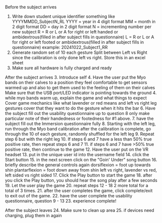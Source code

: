 Before the subject arrives
1. Write down student unique identifier
    something like YYYYMMDD_SubjectN_RL
    YYYY = year in 4 digit format
    MM   = month in 2 digit format
    DD   = day in 2 digit format
    N    = incrementing number per new subject
    R    = R or L or A for right or left handed or ambidextrous(filled in after subject fills in questionnaire)
    L    = R or L or A for right or left footed or ambidextrous(filled in after subject fills in questionnaire)
    example: 20241022_Subject1_RR
2. Generate random set of 10 each gesture
    Split between Left vs Right since the calibration is only done left vs right. 
    Store this in an excel sheet 
3. Make sure all hardware is fully charged and ready

After the subject arrives
3. Introduce self
4. Have the user put the Myo bands on their calves to a position they feel comfortable to get
    sensors warmed up and also to get them used to the feeling of them on their calves
    Make sure that the USB port/LED indicator is pointing towards the ground
4. while myo bands warm up, explain the game and what things to expect
    Cover game mechanics like what lavender or red means and left vs right leg gestures
    cover that they want to do the gesture when it hits the bar
6. Have the subject fill out the usability questionnaire up to question 8 only
    make particular note of their handedness or footedness for #1 above. 
7. have the subject fill out the Immersion questionnaire fully
8. Starting with the left leg, run through the Myo band calibration
    after the calibration is complete, go through the 10 of each gesture, randomly shuffled for the left leg
9. Repeat step 6 but with the right leg
10. If steps 6 and 7 have a less than 50% true positive rate, then repeat steps 6 and 7
11. if steps 6 and 7 have >50% true positive rate, then continue to the game
12. Have the user put on the VR headset
13. put in the unique user id into the username field
14. click the Start button
15. in the next screen click on the "Goin' Under" song button
16. briefly describe the general controls again
    dorsiflexion = foot up towards shin
    plantarflexion = foot down away from shin
    left vs right, lavender vs red, left sided vs right sided
17. Click the Play button to start the game
18. after you click the Play button, you should hear the song play after a few seconds
19. Let the user play the game
20. repeat steps 12 - 18 2 more total for a total of 3 times. 
21. after the user completes the game, click complete/exit to exit out of the game. 
22. have the user complete the usability questionnaire, question 9 - 13
23. experience complete!

After the subject leaves
24. Make sure to clean up area
25. if devices need charging, plug them in again